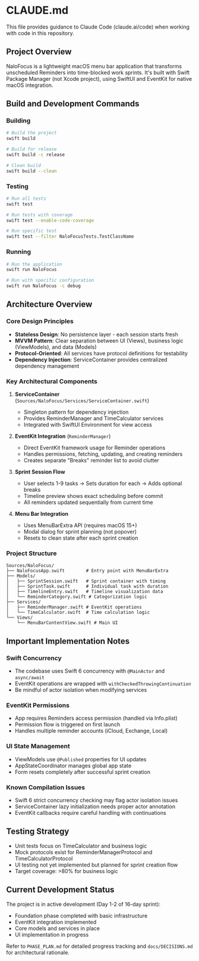 # CLAUDE.md

This file provides guidance to Claude Code (claude.ai/code) when working with code in this repository.

## Project Overview

NaloFocus is a lightweight macOS menu bar application that transforms unscheduled Reminders into time-blocked work sprints. It's built with Swift Package Manager (not Xcode project), using SwiftUI and EventKit for native macOS integration.

## Build and Development Commands

### Building
```bash
# Build the project
swift build

# Build for release
swift build -c release

# Clean build
swift build --clean
```

### Testing
```bash
# Run all tests
swift test

# Run tests with coverage
swift test --enable-code-coverage

# Run specific test
swift test --filter NaloFocusTests.TestClassName
```

### Running
```bash
# Run the application
swift run NaloFocus

# Run with specific configuration
swift run NaloFocus -c debug
```

## Architecture Overview

### Core Design Principles
- **Stateless Design**: No persistence layer - each session starts fresh
- **MVVM Pattern**: Clear separation between UI (Views), business logic (ViewModels), and data (Models)
- **Protocol-Oriented**: All services have protocol definitions for testability
- **Dependency Injection**: ServiceContainer provides centralized dependency management

### Key Architectural Components

1. **ServiceContainer** (`Sources/NaloFocus/Services/ServiceContainer.swift`)
   - Singleton pattern for dependency injection
   - Provides ReminderManager and TimeCalculator services
   - Integrated with SwiftUI Environment for view access

2. **EventKit Integration** (`ReminderManager`)
   - Direct EventKit framework usage for Reminder operations
   - Handles permissions, fetching, updating, and creating reminders
   - Creates separate "Breaks" reminder list to avoid clutter

3. **Sprint Session Flow**
   - User selects 1-9 tasks → Sets duration for each → Adds optional breaks
   - Timeline preview shows exact scheduling before commit
   - All reminders updated sequentially from current time

4. **Menu Bar Integration**
   - Uses MenuBarExtra API (requires macOS 15+)
   - Modal dialog for sprint planning (not popover)
   - Resets to clean state after each sprint creation

### Project Structure
```
Sources/NaloFocus/
├── NaloFocusApp.swift        # Entry point with MenuBarExtra
├── Models/
│   ├── SprintSession.swift   # Sprint container with timing
│   ├── SprintTask.swift      # Individual task with duration
│   ├── TimelineEntry.swift   # Timeline visualization data
│   └── ReminderCategory.swift # Categorization logic
├── Services/
│   ├── ReminderManager.swift # EventKit operations
│   └── TimeCalculator.swift  # Time calculation logic
└── Views/
    └── MenuBarContentView.swift # Main UI
```

## Important Implementation Notes

### Swift Concurrency
- The codebase uses Swift 6 concurrency with `@MainActor` and `async/await`
- EventKit operations are wrapped with `withCheckedThrowingContinuation`
- Be mindful of actor isolation when modifying services

### EventKit Permissions
- App requires Reminders access permission (handled via Info.plist)
- Permission flow is triggered on first launch
- Handles multiple reminder accounts (iCloud, Exchange, Local)

### UI State Management
- ViewModels use `@Published` properties for UI updates
- AppStateCoordinator manages global app state
- Form resets completely after successful sprint creation

### Known Compilation Issues
- Swift 6 strict concurrency checking may flag actor isolation issues
- ServiceContainer lazy initialization needs proper actor annotation
- EventKit callbacks require careful handling with continuations

## Testing Strategy

- Unit tests focus on TimeCalculator and business logic
- Mock protocols exist for ReminderManagerProtocol and TimeCalculatorProtocol
- UI testing not yet implemented but planned for sprint creation flow
- Target coverage: >80% for business logic

## Current Development Status

The project is in active development (Day 1-2 of 16-day sprint):
- Foundation phase completed with basic infrastructure
- EventKit integration implemented
- Core models and services in place
- UI implementation in progress

Refer to `PHASE_PLAN.md` for detailed progress tracking and `docs/DECISIONS.md` for architectural rationale.
